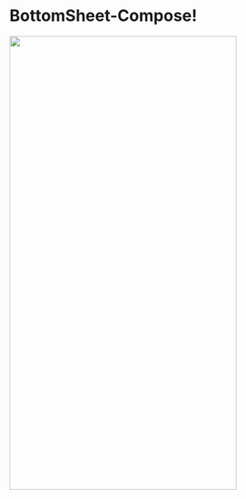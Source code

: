# BottomSheet-Compose!


 <img src="https://user-images.githubusercontent.com/70285394/172048170-024d38b4-d467-4123-993f-26ad4e421767.png" width="400" height="800">
